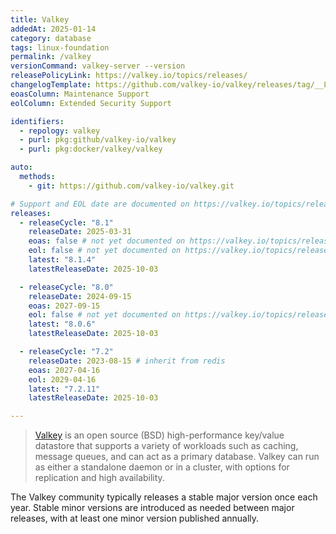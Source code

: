 ```yaml
---
title: Valkey
addedAt: 2025-01-14
category: database
tags: linux-foundation
permalink: /valkey
versionCommand: valkey-server --version
releasePolicyLink: https://valkey.io/topics/releases/
changelogTemplate: https://github.com/valkey-io/valkey/releases/tag/__LATEST__
eoasColumn: Maintenance Support
eolColumn: Extended Security Support

identifiers:
  - repology: valkey
  - purl: pkg:github/valkey-io/valkey
  - purl: pkg:docker/valkey/valkey

auto:
  methods:
    - git: https://github.com/valkey-io/valkey.git

# Support and EOL date are documented on https://valkey.io/topics/releases/
releases:
  - releaseCycle: "8.1"
    releaseDate: 2025-03-31
    eoas: false # not yet documented on https://valkey.io/topics/releases/
    eol: false # not yet documented on https://valkey.io/topics/releases/
    latest: "8.1.4"
    latestReleaseDate: 2025-10-03

  - releaseCycle: "8.0"
    releaseDate: 2024-09-15
    eoas: 2027-09-15
    eol: false # not yet documented on https://valkey.io/topics/releases/
    latest: "8.0.6"
    latestReleaseDate: 2025-10-03

  - releaseCycle: "7.2"
    releaseDate: 2023-08-15 # inherit from redis
    eoas: 2027-04-16
    eol: 2029-04-16
    latest: "7.2.11"
    latestReleaseDate: 2025-10-03

---
```


> [Valkey](https://valkey.io/) is an open source (BSD) high-performance key/value datastore
> that supports a variety of workloads such as caching, message queues,
> and can act as a primary database. Valkey can run as either a standalone
> daemon or in a cluster, with options for replication and high availability.

The Valkey community typically releases a stable major version once each year.
Stable minor versions are introduced as needed between major releases,
with at least one minor version published annually.
